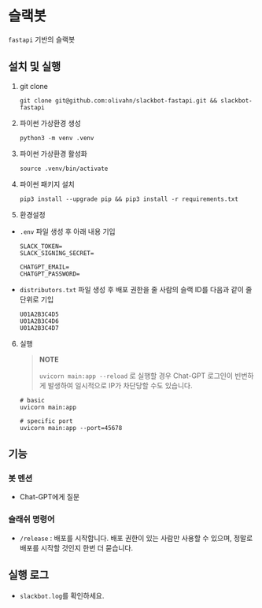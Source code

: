 # 슬랙봇
`fastapi` 기반의 슬랙봇

## 설치 및 실행
1. git clone
    ```shell
    git clone git@github.com:olivahn/slackbot-fastapi.git && slackbot-fastapi
    ```
2. 파이썬 가상환경 생성
    ```shell
    python3 -m venv .venv
    ```
3. 파이썬 가상환경 활성화
    ```shell
    source .venv/bin/activate
    ```
4. 파이썬 패키지 설치
    ```shell
    pip3 install --upgrade pip && pip3 install -r requirements.txt
    ```
5. 환경설정
  - `.env` 파일 생성 후 아래 내용 기입
    ```text
    SLACK_TOKEN=
    SLACK_SIGNING_SECRET=

    CHATGPT_EMAIL=
    CHATGPT_PASSWORD=
    ```
  - `distributors.txt` 파일 생성 후 배포 권한을 줄 사람의 슬랙 ID를 다음과 같이 줄 단위로 기입
  
    ```text
    U01A2B3C4D5
    U01A2B3C4D6
    U01A2B3C4D7
    ```
  
6. 실행
    > **NOTE**
    >
    > `uvicorn main:app --reload` 로 실행할 경우 Chat-GPT 로그인이 빈번하게 발생하여 일시적으로 IP가 차단당할 수도 있습니다. 

    ```shell
    # basic
    uvicorn main:app
    
    # specific port 
    uvicorn main:app --port=45678
    ```

## 기능

### 봇 멘션
- Chat-GPT에게 질문

### 슬래쉬 명령어
- `/release` : 배포를 시작합니다. 배포 권한이 있는 사람만 사용할 수 있으며, 정말로 배포를 시작할 것인지 한번 더 묻습니다.


## 실행 로그
- `slackbot.log`를 확인하세요.